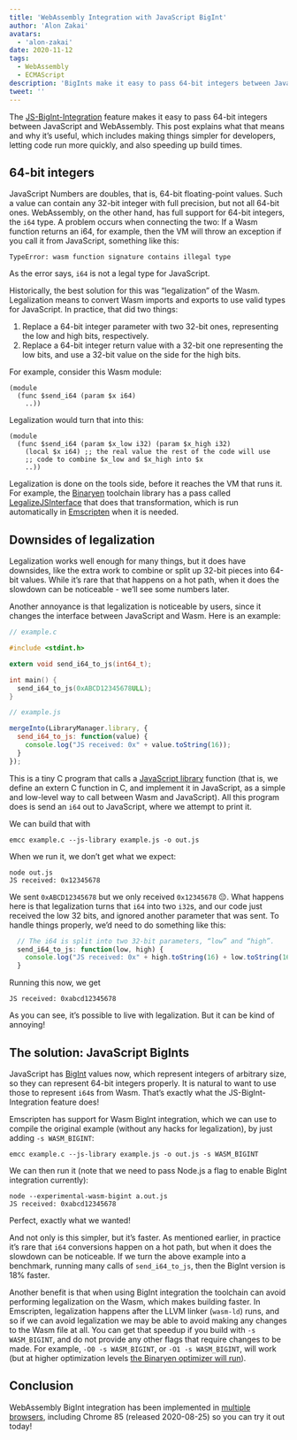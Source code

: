 ```yaml
---
title: 'WebAssembly Integration with JavaScript BigInt'
author: 'Alon Zakai'
avatars:
  - 'alon-zakai'
date: 2020-11-12
tags:
  - WebAssembly
  - ECMAScript
description: 'BigInts make it easy to pass 64-bit integers between JavaScript and WebAssembly. This post explains what that means and why it’s useful, which includes making things simpler for developers, letting code run more quickly, and also speeding up build times.'
tweet: ''
---
```

The [JS-BigInt-Integration](https://github.com/WebAssembly/JS-BigInt-integration) feature makes it easy to pass 64-bit integers between JavaScript and WebAssembly. This post explains what that means and why it’s useful, which includes making things simpler for developers, letting code run more quickly, and also speeding up build times.

## 64-bit integers

JavaScript Numbers are doubles, that is, 64-bit floating-point values. Such a value can contain any 32-bit integer with full precision, but not all 64-bit ones. WebAssembly, on the other hand, has full support for 64-bit integers, the `i64` type. A problem occurs when connecting the two: If a Wasm function returns an i64, for example, then the VM will throw an exception if you call it from JavaScript, something like this:

```
TypeError: wasm function signature contains illegal type
```

As the error says, `i64` is not a legal type for JavaScript.

Historically, the best solution for this was “legalization” of the Wasm. Legalization means to convert Wasm imports and exports to use valid types for JavaScript. In practice, that did two things:

1. Replace a 64-bit integer parameter with two 32-bit ones, representing the low and high bits, respectively.
2. Replace a 64-bit integer return value with a 32-bit one representing the low bits, and use a 32-bit value on the side for the high bits.

For example, consider this Wasm module:

```wasm
(module
  (func $send_i64 (param $x i64)
    ..))
```

Legalization would turn that into this:

```wasm
(module
  (func $send_i64 (param $x_low i32) (param $x_high i32)
    (local $x i64) ;; the real value the rest of the code will use
    ;; code to combine $x_low and $x_high into $x
    ..))
```

Legalization is done on the tools side, before it reaches the VM that runs it. For example, the [Binaryen](https://github.com/WebAssembly/binaryen) toolchain library has a pass called [LegalizeJSInterface](https://github.com/WebAssembly/binaryen/blob/fd7e53fe0ae99bd27179cb35d537e4ce5ec1fe11/src/passes/LegalizeJSInterface.cpp) that does that transformation, which is run automatically in [Emscripten](https://emscripten.org/) when it is needed.

## Downsides of legalization

Legalization works well enough for many things, but it does have downsides, like the extra work to combine or split up 32-bit pieces into 64-bit values. While it’s rare that that happens on a hot path, when it does the slowdown can be noticeable - we’ll see some numbers later.

Another annoyance is that legalization is noticeable by users, since it changes the interface between JavaScript and Wasm. Here is an example:

```c
// example.c

#include <stdint.h>

extern void send_i64_to_js(int64_t);

int main() {
  send_i64_to_js(0xABCD12345678ULL);
}
```

```javascript
// example.js

mergeInto(LibraryManager.library, {
  send_i64_to_js: function(value) {
    console.log("JS received: 0x" + value.toString(16));
  }
});
```

This is a tiny C program that calls a [JavaScript library](https://emscripten.org/docs/porting/connecting_cpp_and_javascript/Interacting-with-code.html#implement-c-in-javascript) function (that is, we define an extern C function in C, and implement it in JavaScript, as a simple and low-level way to call between Wasm and JavaScript). All this program does is send an `i64` out to JavaScript, where we attempt to print it.

We can build that with

```
emcc example.c --js-library example.js -o out.js
```

When we run it, we don’t get what we expect:

```
node out.js
JS received: 0x12345678
```

We sent `0xABCD12345678` but we only received `0x12345678` 😔. What happens here is that legalization turns that `i64` into two `i32`s, and our code just received the low 32 bits, and ignored another parameter that was sent. To handle things properly, we’d need to do something like this:

```javascript
  // The i64 is split into two 32-bit parameters, “low” and “high”.
  send_i64_to_js: function(low, high) {
    console.log("JS received: 0x" + high.toString(16) + low.toString(16));
  }
```

Running this now, we get

```
JS received: 0xabcd12345678
```

As you can see, it’s possible to live with legalization. But it can be kind of annoying!

## The solution: JavaScript BigInts

JavaScript has [BigInt](https://developer.mozilla.org/en-US/docs/Web/JavaScript/Reference/Global_Objects/BigInt) values now, which represent integers of arbitrary size, so they can represent 64-bit integers properly. It is natural to want to use those to represent `i64`s from Wasm. That’s exactly what the JS-BigInt-Integration feature does!

Emscripten has support for Wasm BigInt integration, which we can use to compile the original example (without any hacks for legalization), by just adding `-s WASM_BIGINT`:

```
emcc example.c --js-library example.js -o out.js -s WASM_BIGINT
```

We can then run it (note that we need to pass Node.js a flag to enable BigInt integration currently):

```
node --experimental-wasm-bigint a.out.js
JS received: 0xabcd12345678
```

Perfect, exactly what we wanted!

And not only is this simpler, but it’s faster. As mentioned earlier, in practice it’s rare that `i64` conversions happen on a hot path, but when it does the slowdown can be noticeable. If we turn the above example into a benchmark, running many calls of `send_i64_to_js`, then the BigInt version is 18% faster.

Another benefit is that when using BigInt integration the toolchain can avoid performing legalization on the Wasm, which makes building faster. In Emscripten, legalization happens after the LLVM linker (`wasm-ld`) runs, and so if we can avoid legalization we may be able to avoid making any changes to the Wasm file at all. You can get that speedup if you build with `-s WASM_BIGINT`, and do not provide any other flags that require changes to be made. For example, `-O0 -s WASM_BIGINT`, or `-O1 -s WASM_BIGINT`, will work (but at higher optimization levels [the Binaryen optimizer will run](https://emscripten.org/docs/optimizing/Optimizing-Code.html#link-times)).

## Conclusion

WebAssembly BigInt integration has been implemented in [multiple browsers](https://webassembly.org/roadmap/), including Chrome 85 (released 2020-08-25) so you can try it out today!
